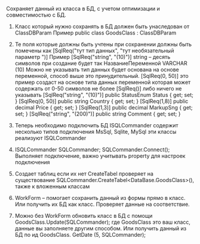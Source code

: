 Сохраняет данный из класса в БД, с учетом оптимизации и совместимостью с БД.
1.	Класс который нужно сохранять в БД должен быть унаследован от ClassDBParam
Пример public class GoodsClass : ClassDBParam
2.	Те поля которые должны быть учтены при сохранении должны быть помечены как [SqlReq("тут тип данных", "тут необязательный параметр ")]
Пример [SqlReq("string", "(10)")] string – десять символов при создание будет так НазваниеПеременной VARCHAR (10)
Можно не указывать тип данных будет основана на основе переменной, способ выше это принудительный.
[SqlReq(0, 50)] это пример создаст на основе типа данных переменной которая может содержать от 0-50 символов не более
[SqlReq()] либо ничего не указывать 
 [SqlReq("string", "(10)")]
        public StatusEnum Status { get; set; } 
        [SqlReq(0, 50)]
        public string Сountry { get; set; }
        [SqlReq(1,8)]
        public decimal Price { get; set; }
        [SqlReq(1,3)]
        public decimal MarkupSng { get; set; }
        [SqlReq("string", "(200)")]
  public string Comment { get; set; }

3.	Теперь необходимо подключить БД ISQLCommander содержит несколько типов подключения MsSql, Sqlite, MySql эти классы реализуют  ISQLCommander
4.	ISQLCommander SQLCommander; SQLCommander.Connect(); Выполняет подключение, важно учитывать property для настроек подключения
5.	Создает таблиц если их нет  CreateTabel проверяет на существование SQLCommander.CreateTabel<DataBase.GoodsClass>(), также к вложенным классам 
6.	WorkForm – помогает сохранить данный из формы прямо в класс. Или получить их БД как класс. Проверяет данные на соответствие. 
7.	Можно без WorkForm обновить класс в БД с помощи  GoodsClass.Update(SQLCommander); где GoodsClass это ваш класс, данные вы заполняете другим способом. Или получить данный из БД по ид GoodsClass. GetDate (5, SQLCommander);      

